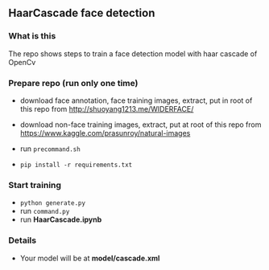 ## HaarCascade face detection

### What is this

The repo shows steps to train a face detection model with haar cascade of OpenCv

### Prepare repo (run only one time)

* download face annotation, face training images, extract, put in root of this repo
  from http://shuoyang1213.me/WIDERFACE/

* download non-face training images, extract, put at root of this repo
  from https://www.kaggle.com/prasunroy/natural-images

* run `precommand.sh`
* `pip install -r requirements.txt`

### Start training

* `python generate.py`
* run `command.py`
* run __HaarCascade.ipynb__

### Details

* Your model will be at __model/cascade.xml__